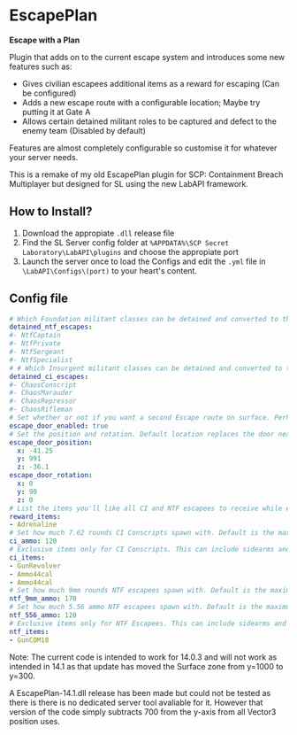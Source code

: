 # EscapePlan
**Escape with a Plan**

Plugin that adds on to the current escape system and introduces some new features such as:
- Gives civilian escapees additional items as a reward for escaping (Can be configured)
- Adds a new escape route with a configurable location; Maybe try putting it at Gate A
- Allows certain detained militant roles to be captured and defect to the enemy team (Disabled by default)

Features are almost completely configurable so customise it for whatever your server needs.

This is a remake of my old EscapePlan plugin for SCP: Containment Breach Multiplayer but designed for SL using the new LabAPI framework.

## How to Install?
1. Download the appropiate `.dll` release file
2. Find the SL Server config folder at `%APPDATA%\SCP Secret Laboratory\LabAPI\plugins` and choose the appropiate port
3. Launch the server once to load the Configs and edit the `.yml` file in `\LabAPI\Configs\(port)` to your heart's content.

## Config file

```yml
# Which Foundation militant classes can be detained and converted to the other team. Leave empty for none
detained_ntf_escapes:
#- NtfCaptain
#- NtfPrivate
#- NtfSergeant
#- NtfSpecialist
# # Which Insurgent militant classes can be detained and converted to the other team. Leave empty for none
detained_ci_escapes:
#- ChaosConscript
#- ChaosMarauder
#- ChaosRepressor
#- ChaosRifleman
# Set whether or not if you want a second Escape route on surface. Perhaps at Gate A
escape_door_enabled: true
# Set the position and rotation. Default location replaces the door next to the gate where the CI car spawns
escape_door_position:
  x: -41.25
  y: 991
  z: -36.1
escape_door_rotation:
  x: 0
  y: 90
  z: 0
# List the items you'll like all CI and NTF escapees to receive while escaping. Ammunition can be added but unless its not an option, you should use set ammo for the specific class. Armour is currently not supported (Trying so will spawn the player with two armour items)
reward_items:
- Adrenaline
# Set how much 7.62 rounds CI Conscripts spawn with. Default is the maximum amount combat armour can carry
ci_ammo: 120
# Exclusive items only for CI Conscripts. This can include sidearms and ammunition
ci_items:
- GunRevolver
- Ammo44cal
- Ammo44cal
# Set how much 9mm rounds NTF escapees spawn with. Default is the maximum amount combat armour can carry
ntf_9mm_ammo: 170
# Set how much 5.56 ammo NTF escapees spawn with. Default is the maximum amount combat armour can carry
ntf_556_ammo: 120
# Exclusive items only for NTF Escapees. This can include sidearms and ammunition
ntf_items:
- GunCOM18
```

Note:
The current code is intended to work for 14.0.3 and will not work as intended in 14.1 as that update has moved the Surface zone from y=1000 to y=300.

A EscapePlan-14.1.dll release has been made but could not be tested as there is there is no dedicated server tool avaliable for it. However that version of the code simply subtracts 700 from the y-axis from all Vector3 position uses.

